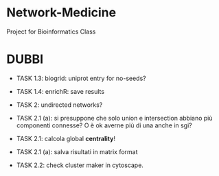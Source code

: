 # Network-Medicine
Project for Bioinformatics Class


# DUBBI


* TASK 1.3: biogrid: uniprot entry for no-seeds?

* TASK 1.4: enrichR: save results

* TASK 2: undirected networks?

* TASK 2.1 (a): si presuppone che solo union e intersection abbiano più componenti connesse? O è ok averne più di una anche in sgi?

* TASK 2.1: calcola global <b>centrality</b>!

* TASK 2.1 (a): salva risultati in matrix format

* TASK 2.2:  check cluster maker in cytoscape.
